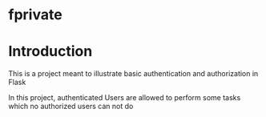 # fprivate
<h1>Introduction</h1>
<p>This is a project meant to illustrate basic authentication and authorization in Flask</p>
<p>In this project, authenticated Users are allowed to perform some tasks which no authorized users can not do</p>
